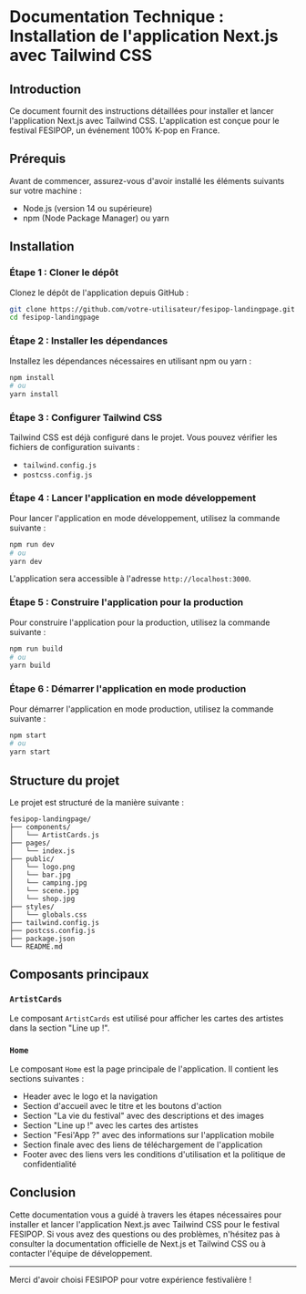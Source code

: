 # Documentation Technique : Installation de l'application Next.js avec Tailwind CSS

## Introduction

Ce document fournit des instructions détaillées pour installer et lancer l'application Next.js avec Tailwind CSS. L'application est conçue pour le festival FESIPOP, un événement 100% K-pop en France.

## Prérequis

Avant de commencer, assurez-vous d'avoir installé les éléments suivants sur votre machine :

- Node.js (version 14 ou supérieure)
- npm (Node Package Manager) ou yarn

## Installation

### Étape 1 : Cloner le dépôt

Clonez le dépôt de l'application depuis GitHub :

```bash
git clone https://github.com/votre-utilisateur/fesipop-landingpage.git
cd fesipop-landingpage
```

### Étape 2 : Installer les dépendances

Installez les dépendances nécessaires en utilisant npm ou yarn :

```bash
npm install
# ou
yarn install
```

### Étape 3 : Configurer Tailwind CSS

Tailwind CSS est déjà configuré dans le projet. Vous pouvez vérifier les fichiers de configuration suivants :

- `tailwind.config.js`
- `postcss.config.js`

### Étape 4 : Lancer l'application en mode développement

Pour lancer l'application en mode développement, utilisez la commande suivante :

```bash
npm run dev
# ou
yarn dev
```

L'application sera accessible à l'adresse `http://localhost:3000`.

### Étape 5 : Construire l'application pour la production

Pour construire l'application pour la production, utilisez la commande suivante :

```bash
npm run build
# ou
yarn build
```

### Étape 6 : Démarrer l'application en mode production

Pour démarrer l'application en mode production, utilisez la commande suivante :

```bash
npm start
# ou
yarn start
```

## Structure du projet

Le projet est structuré de la manière suivante :

```
fesipop-landingpage/
├── components/
│   └── ArtistCards.js
├── pages/
│   └── index.js
├── public/
│   └── logo.png
│   └── bar.jpg
│   └── camping.jpg
│   └── scene.jpg
│   └── shop.jpg
├── styles/
│   └── globals.css
├── tailwind.config.js
├── postcss.config.js
├── package.json
└── README.md
```

## Composants principaux

### `ArtistCards`

Le composant `ArtistCards` est utilisé pour afficher les cartes des artistes dans la section "Line up !".

### `Home`

Le composant `Home` est la page principale de l'application. Il contient les sections suivantes :

- Header avec le logo et la navigation
- Section d'accueil avec le titre et les boutons d'action
- Section "La vie du festival" avec des descriptions et des images
- Section "Line up !" avec les cartes des artistes
- Section "Fesi'App ?" avec des informations sur l'application mobile
- Section finale avec des liens de téléchargement de l'application
- Footer avec des liens vers les conditions d'utilisation et la politique de confidentialité

## Conclusion

Cette documentation vous a guidé à travers les étapes nécessaires pour installer et lancer l'application Next.js avec Tailwind CSS pour le festival FESIPOP. Si vous avez des questions ou des problèmes, n'hésitez pas à consulter la documentation officielle de Next.js et Tailwind CSS ou à contacter l'équipe de développement.

---

Merci d'avoir choisi FESIPOP pour votre expérience festivalière !